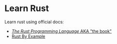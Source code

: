 # Learn Rust

Learn rust using official docs:

- [*The Rust Programming Language* AKA "the book"](https://doc.rust-lang.org/book/)
- [Rust By Example](https://doc.rust-lang.org/stable/rust-by-example/)

